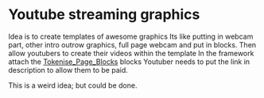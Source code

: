 # Youtube streaming graphics

Idea is to create templates of awesome graphics
    Its like putting in webcam part, other intro outrow graphics, full page webcam and put in blocks.
Then allow youtubers to create their videos within the template
In the framework attach the [Tokenise_Page_Blocks](Tokenise_Page_Blocks.md) blocks
Youtuber needs to put the link in description to allow them to be paid.


This is a weird idea; but could be done.
